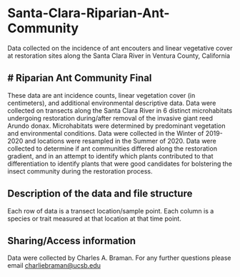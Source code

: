# Santa-Clara-Riparian-Ant-Community
Data collected on the incidence of ant encouters and linear vegetative cover at restoration sites along the Santa Clara River in Ventura County, California
## \# Riparian Ant Community Final

These data are ant incidence counts, linear vegetation cover (in
centimeters), and additional environmental descriptive data. Data were
collected on transects along the Santa Clara River in 6 distinct
microhabitats undergoing restoration during/after removal of the
invasive giant reed Arundo donax. Microhabitats were determined by
predominant vegetation and environmental conditions. Data were collected
in the Winter of 2019-2020 and locations were resampled in the Summer of
2020. Data were collected to determine if ant communities differed along
the restoration gradient, and in an attempt to identify which plants
contributed to that differentiation to identify plants that were good
candidates for bolstering the insect community during the restoration
process.

## Description of the data and file structure

Each row of data is a transect location/sample point. Each column is a
species or trait measured at that location at that time point.

## Sharing/Access information

Data were collected by Charles A. Braman. For any further questions
please email <charliebraman@ucsb.edu>
